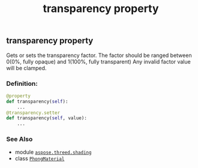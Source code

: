﻿---
title: transparency property
second_title: Aspose.3D for Python via .NET API References
description: 
type: docs
weight: 240
url: /aspose.threed.shading/phongmaterial/transparency/
is_root: false
---

## transparency property


Gets or sets the transparency factor.
The factor should be ranged between 0(0%, fully opaque) and 1(100%, fully transparent)
Any invalid factor value will be clamped.
### Definition:
```python
@property
def transparency(self):
    ...
@transparency.setter
def transparency(self, value):
    ...
```

### See Also
* module [`aspose.threed.shading`](../../)
* class [`PhongMaterial`](/3d/python-net/aspose.threed.shading/phongmaterial)
